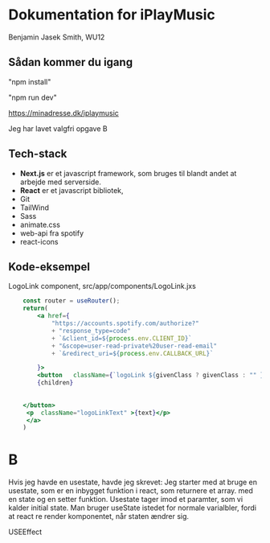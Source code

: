 # Dokumentation for iPlayMusic
Benjamin Jasek Smith, WU12

## Sådan kommer du igang
"npm install"

"npm run dev"

https://minadresse.dk/iplaymusic

Jeg har lavet valgfri opgave B

## Tech-stack
* **Next.js**
er et javascript framework, som bruges til blandt andet at arbejde med serverside.
* **React**
er et javascript bibliotek,  
* Git
* TailWind 
* Sass
* animate.css
* web-api fra spotify
* react-icons


## Kode-eksempel
LogoLink component, src/app/components/LogoLink.jxs
```jsx export default function LogoLink({children, givenClass, text,onclickFunc,}){
    const router = useRouter();
    return(
        <a href={
            "https://accounts.spotify.com/authorize?"
            + "response_type=code"
            + `&client_id=${process.env.CLIENT_ID}`
            + "&scope=user-read-private%20user-read-email"
            + `&redirect_uri=${process.env.CALLBACK_URL}`

        }>
        <button   className={`logoLink ${givenClass ? givenClass : "" }`} onClick={onclickFunc} >
        {children}
    
       
    </button>
     <p  className="logoLinkText" >{text}</p>
     </a>
    )

````
# B
Hvis jeg havde en usestate, havde jeg skrevet: Jeg starter med at bruge en usestate, som er en inbygget funktion i react, som returnere et array. med en state og en setter funktion. Usestate tager imod et paramter, som vi kalder initial state. Man bruger useState istedet for normale varialbler, fordi at react re render komponentet, når staten ændrer sig.

USEEffect

#



